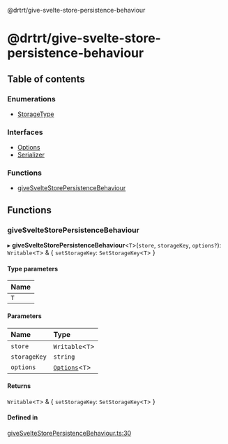 @drtrt/give-svelte-store-persistence-behaviour

# @drtrt/give-svelte-store-persistence-behaviour

## Table of contents

### Enumerations

- [StorageType](enums/StorageType.md)

### Interfaces

- [Options](interfaces/Options.md)
- [Serializer](interfaces/Serializer.md)

### Functions

- [giveSvelteStorePersistenceBehaviour](README.md#givesveltestorepersistencebehaviour)

## Functions

### giveSvelteStorePersistenceBehaviour

▸ **giveSvelteStorePersistenceBehaviour**\<`T`\>(`store`, `storageKey`, `options?`): `Writable`\<`T`\> & \{ `setStorageKey`: `SetStorageKey`\<`T`\>  }

#### Type parameters

| Name |
| :------ |
| `T` |

#### Parameters

| Name | Type |
| :------ | :------ |
| `store` | `Writable`\<`T`\> |
| `storageKey` | `string` |
| `options` | [`Options`](interfaces/Options.md)\<`T`\> |

#### Returns

`Writable`\<`T`\> & \{ `setStorageKey`: `SetStorageKey`\<`T`\>  }

#### Defined in

[giveSvelteStorePersistenceBehaviour.ts:30](https://github.com/drtrt-org/give-svelte-store-persistence-behaviour/blob/865030d/src/giveSvelteStorePersistenceBehaviour.ts#L30)
